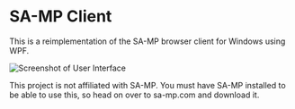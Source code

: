 SA-MP Client
===========
This is a reimplementation of the SA-MP browser client for Windows using WPF.

![Screenshot of User Interface](http://i.imgur.com/BSG2Ezf.png "Screenshot of User Interface (9th March 2013)")

This project is not affiliated with SA-MP. You must have SA-MP installed to be able to use this, so head on over to sa-mp.com and download it.